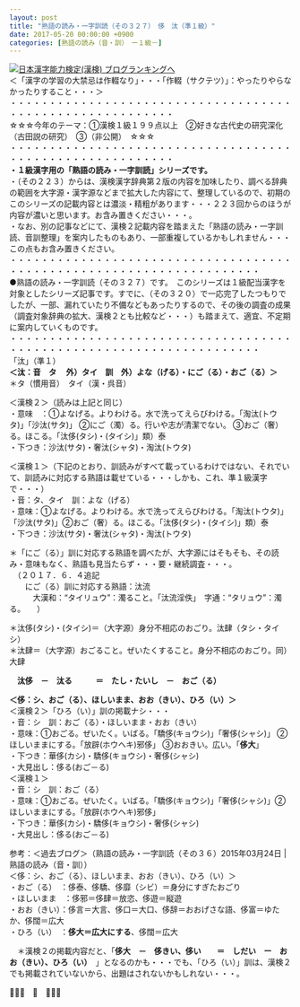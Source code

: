 ```yaml
---
layout: post
title: "熟語の読み・一字訓読（その３２７）　侈　汰（準１級）"
date: 2017-05-20 00:00:00 +0900
categories: [熟語の読み（音・訓）　ー１級－]
---
```


[![](/syuusyuu9701/assets/images/熟語の読み・一字訓読（その３２７）-侈-汰（準１級）-br_c_3028_1.gif)](http://blog.with2.net/link.php?1659096:3028 "日本漢字能力検定(漢検) ブログランキングへ")[日本漢字能力検定(漢検) ブログランキングへ](http://blog.with2.ne/link.php?1659096:3028)  
＜「漢字の学習の大禁忌は作輟なり」・・・「作輟（サクテツ）」：やったりやらなかったりすること・・・＞  
・・・・・・・・・・・・・・・・・・・・・・・・・・・・・・・・・・・・・・・・・・・・・・・・・・・・・・・・・  
☆☆☆今年のテーマ：①漢検１級１９９点以上　②好きな古代史の研究深化（古田説の研究）　③（非公開）　☆☆☆　　  
・・・・・・・・・・・・・・・・・・・・・・・・・・・・・・・・・・・・・・・・・・・・・・・・・・・・・・・・・  
**・１級漢字用の「熟語の読み・一字訓読」シリーズです。**  
・（その２２３）からは、漢検漢字辞典第２版の内容を加味したり、調べる辞典の範囲を大字源・漢字源などまで拡大した内容にて、整理しているので、初期のこのシリーズの記載内容とは濃淡・精粗があります・・・２２３回からのほうが内容が濃いと思います。お含み置きください・・・。  
・なお、別の記事などにて、漢検２記載内容を踏まえた「熟語の読み・一字訓読、音訓整理」を案内したものもあり、一部重複しているかもしれません・・・この点もお含み置きください。  
・・・・・・・・・・・・・・・・・・・・・・・・・・・・・・・・・・・・・・・・・・・・・・・・・・・・・・・・・・・・・・・・・・・・  
●熟語の読み・一字訓読（その３２７）です。　このシリーズは１級配当漢字を対象としたシリーズ記事です。すでに、（その３２０）で一応完了したつもりでしたが、一部、漏れていたり不備などもあったりするので、その後の調査の成果（調査対象辞典の拡大、漢検２とも比較など・・・）も踏まえて、適宜、不定期に案内していくものです。  
・・・・・・・・・・・・・・・・・・・・・・・・・・・・・・・・・・・・・・・・・・・・・・・・・・・・・・・・・・・・・・・・・・・・  
「汰」（準１）　  
**＜汰：音　タ　 外）タイ　訓　外）よな（げる）・にご（る）・おご（る）＞**　＊タ（慣用音）　タイ（漢・呉音）  
  
＜漢検２＞（読みは上記と同じ）  
・意味　：①よなげる。よりわける。水で洗ってえらびわける。「淘汰(トウタ)」「沙汰(サタ)」 ②にご（濁）る。行いや志が清潔でない。 ③おご（奢）る。ほこる。「汰侈(タシ)・(タイシ)」類）泰  
・下つき：沙汰(サタ)・奢汰(シャタ)・淘汰(トウタ)  
  
＜漢検１＞（下記のとおり、訓読みがすべて載っているわけではない、それでいて、訓読みに対応する熟語は載せている・・・しかも、これ、準１級漢字で・・・）  
・音：タ、タイ　訓：よな（げる）  
・意味：①よなげる。よりわける。水で洗ってえらびわける。「淘汰(トウタ)」「沙汰(サタ)」②おご（奢）る。ほこる。「汰侈(タシ)・(タイシ)」類）泰  
・下つき：沙汰(サタ)・奢汰(シャタ)・淘汰(トウタ)  
  
＊「にご（る）」訓に対応する熟語を調べたが、大字源にはそもそも、その読み・意味もなく、熟語も見当たらず・・・要・継続調査・・・。  
　（２０１７．６．４追記　  
　　にご（る）訓に対応する熟語：汰流  
　　　大漢和：“タイリュウ”：濁ること。「汰流淫佚」　字通：“タリュウ”：濁る。　　）  
  
＊汰侈(タシ)・(タイシ)＝（大字源）身分不相応のおごり。汰肆（タシ・タイシ）  
＊汰肆＝（大字源）おごること。ぜいたくすること。身分不相応のおごり。同）大肆  
  
　**汰侈　－　汰る　　　＝　たし・たいし　－　おご（る）**  
  
**＜侈：シ、おご（る）、ほしいまま、おお（きい）、ひろ（い）＞**  
＜漢検２＞「ひろ（い）」訓の掲載ナシ・・・  
・音：シ　訓：おご（る）・ほしいまま・おお（きい）  
・意味：①おごる。ぜいたく。いばる。「驕侈(キョウシ)」「奢侈(シャシ)」 ②ほしいままにする。「放辟(ホウヘキ)邪侈」 ③おおきい。広い。「**侈大**」  
・下つき：華侈(カシ)・驕侈(キョウシ)・奢侈(シャシ)  
・大見出し：侈る(おご－る)  
＜漢検１＞   
・音：シ　訓：おご（る）  
・意味：①おごる。ぜいたく。いばる。「驕侈(キョウシ)」「奢侈(シャシ)」②ほしいままにする。「放辟(ホウヘキ)邪侈」  
・下つき：華侈(カシ)・驕侈(キョウシ)・奢侈(シャシ)  
・大見出し：侈る(おご－る)  
  
参考：＜過去ブログ＞（熟語の読み・一字訓読（その３６）2015年03月24日 | 熟語の読み（音・訓））  
＜侈：シ、おご（る）、ほしいまま、おお（きい）、ひろ（い）＞  
・おご（る）　：侈泰、侈驕、侈靡（シビ）＝身分にすぎたおごり  
・ほしいまま　：侈邪＝侈肆＝放恣、侈遊＝縦遊  
・おお（きい）：侈言＝大言、侈口＝大口、侈辞＝おおげさな語、侈富＝ゆたか、侈闊＝広大  
・ひろ（い）　：**侈大＝広大にする**、侈闊＝広大  
  
　＊漢検２の掲載内容だと、「**侈大　－　侈きい、侈い　　＝　しだい　ー　おお（きい）、ひろ（い）**　」となるのかも・・・でも、「ひろ（い）」訓は、漢検２でも掲載されていないから、出題はされないかもしれない・・・。  
  
👋👋👋　🐔　👋👋👋　　  